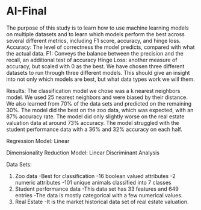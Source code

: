 # AI-Final
The purpose of this study is to learn how to use machine learning models on multiple datasets and to learn which models perform the best across several different metrics, including F1 score, accuracy, and hinge loss.
Accuracy: The level of correctness the model predicts, compared with what the actual data.
F1: Conveys the balance between the precision and the recall, an additional test of accuracy
Hinge Loss: another measure of accuracy, but scaled with 0 as the best.
We have chosen three different datasets to run through three different models. This should give an insight into not only which models are best, but what data types work we will them.

Results:
The classification model we chose was a k nearest neighbors model. We used 25 nearest neighbors and were biased by their distance. We also learned from 70% of the data sets and predicted on the remaining 30%. The model did the best on the zoo data, which was expected, with an 87% accuracy rate. The model did only slightly worse on the real estate valuation data at around 73% accuracy. The model struggled with the student performance data with a 36% and 32% accuracy on each half.

Regression Model: Linear

Dimensionality Reduction Model: Linear Discriminant Analysis

Data Sets:
  1. Zoo data
    -Best for classification
    -16 boolean valued attributes
    -2 numeric attributes
    -101 unique animals classified into 7 classes
  2. Student performance data
    -This data set has 33 features and 649 entries
    -The data is mostly categorical with a few numerical values.
  3. Real Estate
    -It is the market historical data set of real estate valuation.
